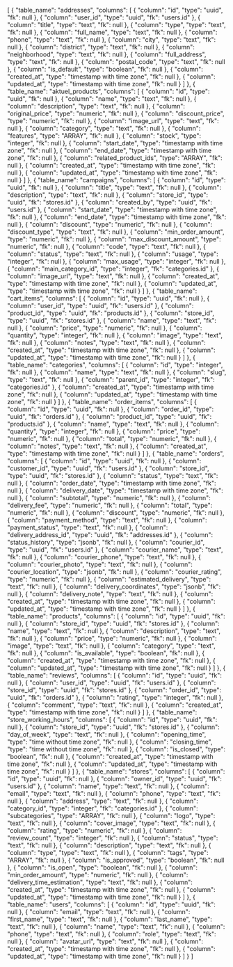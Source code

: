 [
  {
    "table_name": "addresses",
    "columns": [
      {
        "column": "id",
        "type": "uuid",
        "fk": null
      },
      {
        "column": "user_id",
        "type": "uuid",
        "fk": "users.id"
      },
      {
        "column": "title",
        "type": "text",
        "fk": null
      },
      {
        "column": "type",
        "type": "text",
        "fk": null
      },
      {
        "column": "full_name",
        "type": "text",
        "fk": null
      },
      {
        "column": "phone",
        "type": "text",
        "fk": null
      },
      {
        "column": "city",
        "type": "text",
        "fk": null
      },
      {
        "column": "district",
        "type": "text",
        "fk": null
      },
      {
        "column": "neighborhood",
        "type": "text",
        "fk": null
      },
      {
        "column": "full_address",
        "type": "text",
        "fk": null
      },
      {
        "column": "postal_code",
        "type": "text",
        "fk": null
      },
      {
        "column": "is_default",
        "type": "boolean",
        "fk": null
      },
      {
        "column": "created_at",
        "type": "timestamp with time zone",
        "fk": null
      },
      {
        "column": "updated_at",
        "type": "timestamp with time zone",
        "fk": null
      }
    ]
  },
  {
    "table_name": "aktuel_products",
    "columns": [
      {
        "column": "id",
        "type": "uuid",
        "fk": null
      },
      {
        "column": "name",
        "type": "text",
        "fk": null
      },
      {
        "column": "description",
        "type": "text",
        "fk": null
      },
      {
        "column": "original_price",
        "type": "numeric",
        "fk": null
      },
      {
        "column": "discount_price",
        "type": "numeric",
        "fk": null
      },
      {
        "column": "image_url",
        "type": "text",
        "fk": null
      },
      {
        "column": "category",
        "type": "text",
        "fk": null
      },
      {
        "column": "features",
        "type": "ARRAY",
        "fk": null
      },
      {
        "column": "stock",
        "type": "integer",
        "fk": null
      },
      {
        "column": "start_date",
        "type": "timestamp with time zone",
        "fk": null
      },
      {
        "column": "end_date",
        "type": "timestamp with time zone",
        "fk": null
      },
      {
        "column": "related_product_ids",
        "type": "ARRAY",
        "fk": null
      },
      {
        "column": "created_at",
        "type": "timestamp with time zone",
        "fk": null
      },
      {
        "column": "updated_at",
        "type": "timestamp with time zone",
        "fk": null
      }
    ]
  },
  {
    "table_name": "campaigns",
    "columns": [
      {
        "column": "id",
        "type": "uuid",
        "fk": null
      },
      {
        "column": "title",
        "type": "text",
        "fk": null
      },
      {
        "column": "description",
        "type": "text",
        "fk": null
      },
      {
        "column": "store_id",
        "type": "uuid",
        "fk": "stores.id"
      },
      {
        "column": "created_by",
        "type": "uuid",
        "fk": "users.id"
      },
      {
        "column": "start_date",
        "type": "timestamp with time zone",
        "fk": null
      },
      {
        "column": "end_date",
        "type": "timestamp with time zone",
        "fk": null
      },
      {
        "column": "discount",
        "type": "numeric",
        "fk": null
      },
      {
        "column": "discount_type",
        "type": "text",
        "fk": null
      },
      {
        "column": "min_order_amount",
        "type": "numeric",
        "fk": null
      },
      {
        "column": "max_discount_amount",
        "type": "numeric",
        "fk": null
      },
      {
        "column": "code",
        "type": "text",
        "fk": null
      },
      {
        "column": "status",
        "type": "text",
        "fk": null
      },
      {
        "column": "usage",
        "type": "integer",
        "fk": null
      },
      {
        "column": "max_usage",
        "type": "integer",
        "fk": null
      },
      {
        "column": "main_category_id",
        "type": "integer",
        "fk": "categories.id"
      },
      {
        "column": "image_url",
        "type": "text",
        "fk": null
      },
      {
        "column": "created_at",
        "type": "timestamp with time zone",
        "fk": null
      },
      {
        "column": "updated_at",
        "type": "timestamp with time zone",
        "fk": null
      }
    ]
  },
  {
    "table_name": "cart_items",
    "columns": [
      {
        "column": "id",
        "type": "uuid",
        "fk": null
      },
      {
        "column": "user_id",
        "type": "uuid",
        "fk": "users.id"
      },
      {
        "column": "product_id",
        "type": "uuid",
        "fk": "products.id"
      },
      {
        "column": "store_id",
        "type": "uuid",
        "fk": "stores.id"
      },
      {
        "column": "name",
        "type": "text",
        "fk": null
      },
      {
        "column": "price",
        "type": "numeric",
        "fk": null
      },
      {
        "column": "quantity",
        "type": "integer",
        "fk": null
      },
      {
        "column": "image",
        "type": "text",
        "fk": null
      },
      {
        "column": "notes",
        "type": "text",
        "fk": null
      },
      {
        "column": "created_at",
        "type": "timestamp with time zone",
        "fk": null
      },
      {
        "column": "updated_at",
        "type": "timestamp with time zone",
        "fk": null
      }
    ]
  },
  {
    "table_name": "categories",
    "columns": [
      {
        "column": "id",
        "type": "integer",
        "fk": null
      },
      {
        "column": "name",
        "type": "text",
        "fk": null
      },
      {
        "column": "slug",
        "type": "text",
        "fk": null
      },
      {
        "column": "parent_id",
        "type": "integer",
        "fk": "categories.id"
      },
      {
        "column": "created_at",
        "type": "timestamp with time zone",
        "fk": null
      },
      {
        "column": "updated_at",
        "type": "timestamp with time zone",
        "fk": null
      }
    ]
  },
  {
    "table_name": "order_items",
    "columns": [
      {
        "column": "id",
        "type": "uuid",
        "fk": null
      },
      {
        "column": "order_id",
        "type": "uuid",
        "fk": "orders.id"
      },
      {
        "column": "product_id",
        "type": "uuid",
        "fk": "products.id"
      },
      {
        "column": "name",
        "type": "text",
        "fk": null
      },
      {
        "column": "quantity",
        "type": "integer",
        "fk": null
      },
      {
        "column": "price",
        "type": "numeric",
        "fk": null
      },
      {
        "column": "total",
        "type": "numeric",
        "fk": null
      },
      {
        "column": "notes",
        "type": "text",
        "fk": null
      },
      {
        "column": "created_at",
        "type": "timestamp with time zone",
        "fk": null
      }
    ]
  },
  {
    "table_name": "orders",
    "columns": [
      {
        "column": "id",
        "type": "uuid",
        "fk": null
      },
      {
        "column": "customer_id",
        "type": "uuid",
        "fk": "users.id"
      },
      {
        "column": "store_id",
        "type": "uuid",
        "fk": "stores.id"
      },
      {
        "column": "status",
        "type": "text",
        "fk": null
      },
      {
        "column": "order_date",
        "type": "timestamp with time zone",
        "fk": null
      },
      {
        "column": "delivery_date",
        "type": "timestamp with time zone",
        "fk": null
      },
      {
        "column": "subtotal",
        "type": "numeric",
        "fk": null
      },
      {
        "column": "delivery_fee",
        "type": "numeric",
        "fk": null
      },
      {
        "column": "total",
        "type": "numeric",
        "fk": null
      },
      {
        "column": "discount",
        "type": "numeric",
        "fk": null
      },
      {
        "column": "payment_method",
        "type": "text",
        "fk": null
      },
      {
        "column": "payment_status",
        "type": "text",
        "fk": null
      },
      {
        "column": "delivery_address_id",
        "type": "uuid",
        "fk": "addresses.id"
      },
      {
        "column": "status_history",
        "type": "jsonb",
        "fk": null
      },
      {
        "column": "courier_id",
        "type": "uuid",
        "fk": "users.id"
      },
      {
        "column": "courier_name",
        "type": "text",
        "fk": null
      },
      {
        "column": "courier_phone",
        "type": "text",
        "fk": null
      },
      {
        "column": "courier_photo",
        "type": "text",
        "fk": null
      },
      {
        "column": "courier_location",
        "type": "jsonb",
        "fk": null
      },
      {
        "column": "courier_rating",
        "type": "numeric",
        "fk": null
      },
      {
        "column": "estimated_delivery",
        "type": "text",
        "fk": null
      },
      {
        "column": "delivery_coordinates",
        "type": "jsonb",
        "fk": null
      },
      {
        "column": "delivery_note",
        "type": "text",
        "fk": null
      },
      {
        "column": "created_at",
        "type": "timestamp with time zone",
        "fk": null
      },
      {
        "column": "updated_at",
        "type": "timestamp with time zone",
        "fk": null
      }
    ]
  },
  {
    "table_name": "products",
    "columns": [
      {
        "column": "id",
        "type": "uuid",
        "fk": null
      },
      {
        "column": "store_id",
        "type": "uuid",
        "fk": "stores.id"
      },
      {
        "column": "name",
        "type": "text",
        "fk": null
      },
      {
        "column": "description",
        "type": "text",
        "fk": null
      },
      {
        "column": "price",
        "type": "numeric",
        "fk": null
      },
      {
        "column": "image",
        "type": "text",
        "fk": null
      },
      {
        "column": "category",
        "type": "text",
        "fk": null
      },
      {
        "column": "is_available",
        "type": "boolean",
        "fk": null
      },
      {
        "column": "created_at",
        "type": "timestamp with time zone",
        "fk": null
      },
      {
        "column": "updated_at",
        "type": "timestamp with time zone",
        "fk": null
      }
    ]
  },
  {
    "table_name": "reviews",
    "columns": [
      {
        "column": "id",
        "type": "uuid",
        "fk": null
      },
      {
        "column": "user_id",
        "type": "uuid",
        "fk": "users.id"
      },
      {
        "column": "store_id",
        "type": "uuid",
        "fk": "stores.id"
      },
      {
        "column": "order_id",
        "type": "uuid",
        "fk": "orders.id"
      },
      {
        "column": "rating",
        "type": "integer",
        "fk": null
      },
      {
        "column": "comment",
        "type": "text",
        "fk": null
      },
      {
        "column": "created_at",
        "type": "timestamp with time zone",
        "fk": null
      }
    ]
  },
  {
    "table_name": "store_working_hours",
    "columns": [
      {
        "column": "id",
        "type": "uuid",
        "fk": null
      },
      {
        "column": "store_id",
        "type": "uuid",
        "fk": "stores.id"
      },
      {
        "column": "day_of_week",
        "type": "text",
        "fk": null
      },
      {
        "column": "opening_time",
        "type": "time without time zone",
        "fk": null
      },
      {
        "column": "closing_time",
        "type": "time without time zone",
        "fk": null
      },
      {
        "column": "is_closed",
        "type": "boolean",
        "fk": null
      },
      {
        "column": "created_at",
        "type": "timestamp with time zone",
        "fk": null
      },
      {
        "column": "updated_at",
        "type": "timestamp with time zone",
        "fk": null
      }
    ]
  },
  {
    "table_name": "stores",
    "columns": [
      {
        "column": "id",
        "type": "uuid",
        "fk": null
      },
      {
        "column": "owner_id",
        "type": "uuid",
        "fk": "users.id"
      },
      {
        "column": "name",
        "type": "text",
        "fk": null
      },
      {
        "column": "email",
        "type": "text",
        "fk": null
      },
      {
        "column": "phone",
        "type": "text",
        "fk": null
      },
      {
        "column": "address",
        "type": "text",
        "fk": null
      },
      {
        "column": "category_id",
        "type": "integer",
        "fk": "categories.id"
      },
      {
        "column": "subcategories",
        "type": "ARRAY",
        "fk": null
      },
      {
        "column": "logo",
        "type": "text",
        "fk": null
      },
      {
        "column": "cover_image",
        "type": "text",
        "fk": null
      },
      {
        "column": "rating",
        "type": "numeric",
        "fk": null
      },
      {
        "column": "review_count",
        "type": "integer",
        "fk": null
      },
      {
        "column": "status",
        "type": "text",
        "fk": null
      },
      {
        "column": "description",
        "type": "text",
        "fk": null
      },
      {
        "column": "type",
        "type": "text",
        "fk": null
      },
      {
        "column": "tags",
        "type": "ARRAY",
        "fk": null
      },
      {
        "column": "is_approved",
        "type": "boolean",
        "fk": null
      },
      {
        "column": "is_open",
        "type": "boolean",
        "fk": null
      },
      {
        "column": "min_order_amount",
        "type": "numeric",
        "fk": null
      },
      {
        "column": "delivery_time_estimation",
        "type": "text",
        "fk": null
      },
      {
        "column": "created_at",
        "type": "timestamp with time zone",
        "fk": null
      },
      {
        "column": "updated_at",
        "type": "timestamp with time zone",
        "fk": null
      }
    ]
  },
  {
    "table_name": "users",
    "columns": [
      {
        "column": "id",
        "type": "uuid",
        "fk": null
      },
      {
        "column": "email",
        "type": "text",
        "fk": null
      },
      {
        "column": "first_name",
        "type": "text",
        "fk": null
      },
      {
        "column": "last_name",
        "type": "text",
        "fk": null
      },
      {
        "column": "name",
        "type": "text",
        "fk": null
      },
      {
        "column": "phone",
        "type": "text",
        "fk": null
      },
      {
        "column": "role",
        "type": "text",
        "fk": null
      },
      {
        "column": "avatar_url",
        "type": "text",
        "fk": null
      },
      {
        "column": "created_at",
        "type": "timestamp with time zone",
        "fk": null
      },
      {
        "column": "updated_at",
        "type": "timestamp with time zone",
        "fk": null
      }
    ]
  }
]